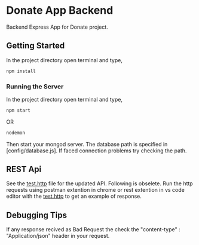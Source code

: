 # Donate App Backend

Backend Express App for Donate project.

## Getting Started

In the project directory open terminal and type,

```bash
npm install
```

### Running the Server

In the project directory open terminal and type,

```bash
npm start
```

OR

```bash
nodemon
```

Then start your mongod server. The database path is specified in [config/database.js].
If faced connection problems try checking the path.

## REST Api

See the [test.http](test.http) file for the updated API. Following is obselete.
Run the http requests using postman extention in chrome or rest extention in vs code editor with the [test.http](test.http) to get an example of response.

## Debugging Tips

If any response recived as Bad Request the check the "content-type" : "Application/json" header in your request.